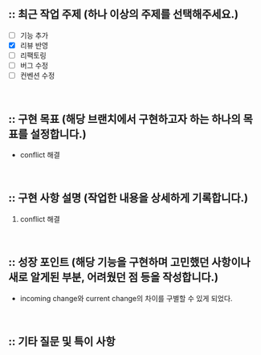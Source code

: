 ## :: 최근 작업 주제 (하나 이상의 주제를 선택해주세요.)

- [ ] 기능 추가
- [x] 리뷰 반영
- [ ] 리팩토링
- [ ] 버그 수정
- [ ] 컨벤션 수정

<br />

## :: 구현 목표 (해당 브랜치에서 구현하고자 하는 하나의 목표를 설정합니다.)

- conflict 해결

<br />

## :: 구현 사항 설명 (작업한 내용을 상세하게 기록합니다.)

1. conflict 해결

<br />

## :: 성장 포인트 (해당 기능을 구현하며 고민했던 사항이나 새로 알게된 부분, 어려웠던 점 등을 작성합니다.)

- incoming change와 current change의 차이를 구별할 수 있게 되었다.

<br />

## :: 기타 질문 및 특이 사항
